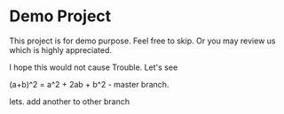 # Demo Project
This project is for demo purpose.
Feel free to skip.
Or you may review us which is highly appreciated.

I hope this would not cause Trouble. Let's see

(a+b)^2 = a^2 + 2ab + b^2 - master branch.

lets. add another to other branch
